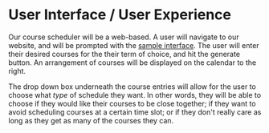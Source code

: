 # User Interface / User Experience 

Our course scheduler will be a web-based. A user will navigate to our website, and will be prompted with the [sample interface](UI⁄UX/ui.png). The user will enter their desired courses for the their term of choice, and hit the generate button. An arrangement of courses will be displayed on the calendar to the right.

The drop down box underneath the course entries will allow for the user to choose what _type_ of schedule they want. In other words, they will be able to choose if they would like their courses to be close together; if they want to avoid scheduling courses at a certain time slot; or if they don't really care as long as they get as many of the courses they can.


